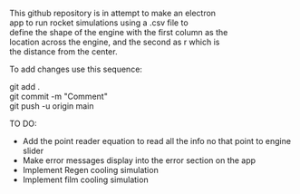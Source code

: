 This github repository is in attempt to make an electron  
app to run rocket simulations using a .csv file to  
define the shape of the engine with the first column as the   
location across the engine, and the second as r which is   
the distance from the center.

To add changes use this sequence:  

git add .  
git commit -m "Comment"  
git push -u origin main  

TO DO:

- Add the point reader equation to read all the info no that point to engine slider
- Make error messages display into the error section on the app
- Implement Regen cooling simulation 
- Implement film cooling simulation